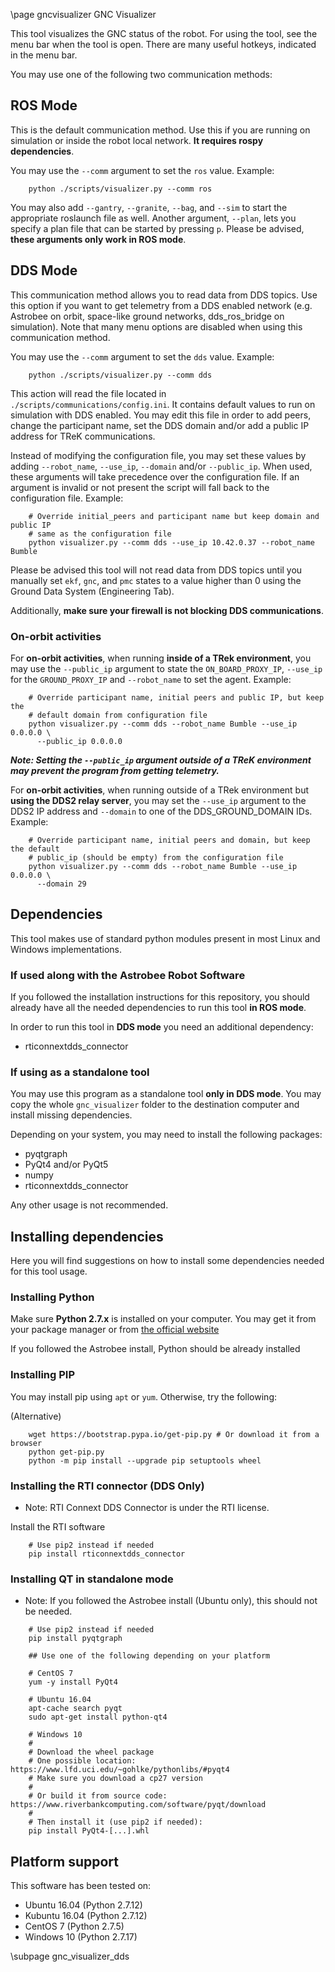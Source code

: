 \page gncvisualizer  GNC Visualizer

This tool visualizes the GNC status of the robot. For using the tool,
see the menu bar when the tool is open. There are many useful hotkeys,
indicated in the menu bar.

You may use one of the following two communication methods:

## ROS Mode

This is the default communication method. Use this if you are running on
simulation or inside the robot local network. **It requires rospy dependencies**.

You may use the `--comm` argument to set the `ros` value. Example:

```shell
    python ./scripts/visualizer.py --comm ros
```

You may also add `--gantry`, `--granite`, `--bag`, and `--sim` to start the
appropriate roslaunch file as well. Another argument, `--plan`, lets you
specify a plan file that can be started by pressing `p`. Please be advised,
**these arguments only work in ROS mode**.

## DDS Mode

This communication method allows you to read data from DDS topics. Use this
option if you want to get telemetry from a DDS enabled network (e.g. Astrobee
on orbit, space-like ground networks, dds_ros_bridge on simulation). Note
that many menu options are disabled when using this communication method.

You may use the `--comm` argument to set the `dds` value. Example:

```shell
    python ./scripts/visualizer.py --comm dds
```

This action will read the file located in `./scripts/communications/config.ini`.
It contains default values to run on simulation with DDS enabled. You may
edit this file in order to add peers, change the participant name, set the DDS
domain and/or add a public IP address for TReK communications.

Instead of modifying the configuration file, you may set these values by adding
`--robot_name`, `--use_ip`, `--domain` and/or `--public_ip`. When used, these
arguments will take precedence over the configuration file. If an argument
is invalid or not present the script will fall back to the configuration file.
Example:

```shell
    # Override initial_peers and participant name but keep domain and public IP
    # same as the configuration file
    python visualizer.py --comm dds --use_ip 10.42.0.37 --robot_name Bumble
```

Please be advised this tool will not read data from DDS topics until you manually
set `ekf`, `gnc`, and `pmc` states to a value higher than 0 using the Ground Data
System (Engineering Tab).

Additionally, **make sure your firewall is not blocking DDS communications**.

### On-orbit activities

For **on-orbit activities**, when running **inside of a TRek environment**,
you may use the `--public_ip` argument to state the `ON_BOARD_PROXY_IP`,
`--use_ip` for the `GROUND_PROXY_IP` and `--robot_name` to set the agent.
Example:

```shell
    # Override participant name, initial peers and public IP, but keep the
    # default domain from configuration file
    python visualizer.py --comm dds --robot_name Bumble --use_ip 0.0.0.0 \
      --public_ip 0.0.0.0
```

_**Note: Setting the `--public_ip` argument outside of a TReK environment may
prevent the program from getting telemetry.**_

For **on-orbit activities**, when running outside of a TRek environment but
**using the DDS2 relay server**, you may set the `--use_ip` argument to the
DDS2 IP address and `--domain` to one of the DDS_GROUND_DOMAIN IDs. Example:

```shell
    # Override participant name, initial peers and domain, but keep the default
    # public_ip (should be empty) from the configuration file
    python visualizer.py --comm dds --robot_name Bumble --use_ip 0.0.0.0 \
      --domain 29
```

## Dependencies

This tool makes use of standard python modules present in most Linux and Windows
implementations.

### If used along with the Astrobee Robot Software

If you followed the installation instructions for this repository, you should
already have all the needed dependencies to run this tool **in ROS mode**.

In order to run this tool in **DDS mode** you need an additional dependency:

* rticonnextdds_connector

### If using as a standalone tool

You may use this program as a standalone tool **only in DDS mode**. You may copy
the whole `gnc_visualizer` folder to the destination computer and install
missing dependencies.

Depending on your system, you may need to install the following packages:

* pyqtgraph
* PyQt4 and/or PyQt5
* numpy
* rticonnextdds_connector

Any other usage is not recommended.

## Installing dependencies

Here you will find suggestions on how to install some dependencies needed
for this tool usage.

### Installing Python

Make sure **Python 2.7.x** is installed on your computer. You may get it from
your package manager or from [the official website](https://www.python.org/downloads/)

If you followed the Astrobee install, Python should be already installed

### Installing PIP

You may install pip using `apt` or `yum`. Otherwise, try the following:

(Alternative)
```shell
    wget https://bootstrap.pypa.io/get-pip.py # Or download it from a browser
    python get-pip.py
    python -m pip install --upgrade pip setuptools wheel
```

### Installing the RTI connector (DDS Only)

* Note: RTI Connext DDS Connector is under the RTI license.

Install the RTI software

```shell
    # Use pip2 instead if needed
    pip install rticonnextdds_connector
```

### Installing QT in standalone mode

* Note: If you followed the Astrobee install (Ubuntu only), this should not be
needed.

```shell
    # Use pip2 instead if needed
    pip install pyqtgraph

    ## Use one of the following depending on your platform

    # CentOS 7
    yum -y install PyQt4

    # Ubuntu 16.04
    apt-cache search pyqt
    sudo apt-get install python-qt4

    # Windows 10
    #
    # Download the wheel package
    # One possible location: https://www.lfd.uci.edu/~gohlke/pythonlibs/#pyqt4
    # Make sure you download a cp27 version
    #
    # Or build it from source code: https://www.riverbankcomputing.com/software/pyqt/download
    #
    # Then install it (use pip2 if needed):
    pip install PyQt4-[...].whl
```

## Platform support

This software has been tested on:

* Ubuntu 16.04 (Python 2.7.12)
* Kubuntu 16.04 (Python 2.7.12)
* CentOS 7 (Python 2.7.5)
* Windows 10 (Python 2.7.17)

\subpage gnc_visualizer_dds